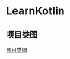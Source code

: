 # LearnKotlin
## 项目类图
[项目类图](https://github.com/kaershushu/LearnKotlin/blob/HEAD/%E9%A1%B9%E7%9B%AE%E7%BB%93%E6%9E%84%E7%B1%BB%E5%9B%BE.png)
